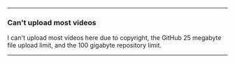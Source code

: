 ***

### Can't upload most videos

I can't upload most videos here due to copyright, the GitHub 25 megabyte file upload limit, and the 100 gigabyte repository limit.

***
